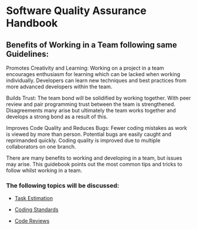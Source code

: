 # Software Quality Assurance Handbook 

## Benefits of Working in a Team following same Guidelines:

Promotes Creativity and Learning: Working on a project in a team encourages enthusiasm for learning which can be lacked when working individually. Developers can learn new techniques and best practices from more advanced developers within the team. 

Builds Trust:  The team bond will be solidified by working together. With peer review and pair programming trust between the team is strengthened. Disagreements many arise but ultimately the team works together and develops a strong bond as a result of this.   

Improves Code Quality and Reduces Bugs: Fewer coding mistakes as work is viewed by more than person. Potential bugs are easily caught and reprimanded quickly. Coding quality is improved due to multiple collaborators on one branch.  

There are many benefits to working and developing in a team, but issues may arise. This guidebook points out the most common tips and tricks to follow whilst working in a team. 


### The following topics will be discussed:

- [Task Estimation](https://github.com/davidly29/Group_QA_Assignment/tree/task-estimation)

- [Coding Standards](https://github.com/davidly29/Group_QA_Assignment/tree/coding-standards)

- [Code Reviews](https://github.com/davidly29/Group_QA_Assignment/tree/code-review)



